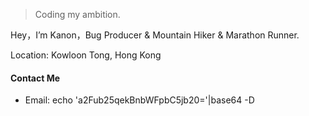 

> Coding my ambition.

Hey，I’m Kanon，Bug Producer & Mountain Hiker & Marathon Runner.

Location: Kowloon Tong, Hong Kong

#### Contact Me
- Email: echo 'a2Fub25qekBnbWFpbC5jb20='|base64 -D
<br><br><br><br><br>

